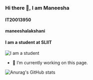 <!--
### Hi there 👋 I'm Maneesha

Lakshani N.V.M.  
IT20013950  
maneeshalakshani  
-->

### Hi there 👋, I am **Maneesha**

#### IT20013950  
#### maneeshalakshani

#### I am a student at SLIIT
![I am a student](https://hotelamstephansplatz.at/wp-content/uploads/2017/10/welcome-e1507551952811.jpg)


- 🔭 I’m currently working on this page. 



<!--
**maneeshalakshani/maneeshalakshani** is a ✨ _special_ ✨ repository because its `README.md` (this file) appears on your GitHub profile.

Here are some ideas to get you started:

- 🔭 I’m currently working on ...
- 🌱 I’m currently learning ...
- 👯 I’m looking to collaborate on ...
- 🤔 I’m looking for help with ...
- 💬 Ask me about ...
- 📫 How to reach me: ...
- 😄 Pronouns: ...
- ⚡ Fun fact: ...
-->


![Anurag's GitHub stats](https://github-readme-stats.vercel.app/api?username=maneeshalakshani&show_icons=true&theme=radical)
